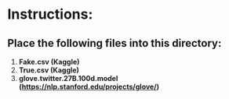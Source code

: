 # Instructions:

## Place the following files into this directory:

1. **Fake.csv (Kaggle)**
2. **True.csv (Kaggle)**
3. **glove.twitter.27B.100d.model (https://nlp.stanford.edu/projects/glove/)**


